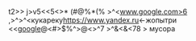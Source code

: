 t2>> j>v5<<5<>* (#@%*(% >^<www.google.com>6 ,>^>^<кукареку<https://www.yandex.ru><-жопытри <<[google](www.google.com)@<#>$%^>@<>^7 >^&<&<78 > мусора